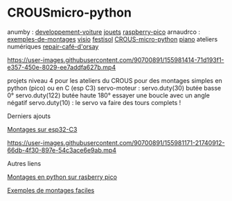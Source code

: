 # CROUSmicro-python

anumby : [developpement-voiture](https://github.com/anumby-source/developpement-voiture/wiki) [jouets](https://github.com/anumby-source/jouets/wiki) [raspberry-pico](https://github.com/anumby-source/raspberry-pico/wiki) arnaudrco : [exemples-de-montages](https://github.com/arnaudrco/exemples/wiki) [visio](https://github.com/arnaudrco/visio/wiki) [festisol](https://github.com/arnaudrco/festisol/wiki) [CROUS-micro-python](https://github.com/arnaudrco/CROUS-micro-python/wiki) [piano](https://github.com/arnaudrco/piano-pour-adulte-debutant/wiki) ateliers numériques [repair-café-d'orsay](https://www.repaircafe-orsay.org/category/blog/ateliers-numeriques-blog/)


https://user-images.githubusercontent.com/90700891/155981414-71d193f1-e357-450e-8029-ee7addfa627b.mp4




projets niveau 4 pour les ateliers du CROUS pour des montages simples en python (pico) ou en C (esp C3) 
servo-moteur :
servo.duty(30) butée basse 0°
servo.duty(122) butée haute 180°
essayer une boucle avec un angle négatif servo.duty(10) : le servo va faire des tours complets !

Derniers ajouts

[Montages sur esp32-C3](https://github.com/arnaudrco/CROUS-micro-python/blob/main/read-me-esp-C3.pdf)

https://user-images.githubusercontent.com/90700891/155981171-21740912-66db-4f30-897e-54c3ace6e9ab.mp4

Autres liens

[Montages en python sur rasberry pico](https://github.com/anumby-source/raspberry-pico)

[Exemples de montages faciles](https://github.com/arnaudrco/exemples)
